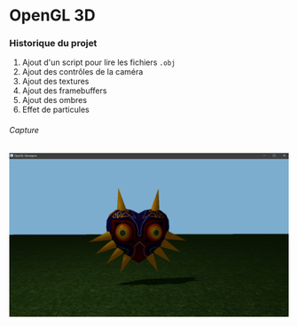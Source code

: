 # OpenGL 3D

### Historique du projet

1. Ajout d'un script pour lire les fichiers `.obj`
2. Ajout des contrôles de la caméra
3. Ajout des textures
4. Ajout des framebuffers
5. Ajout des ombres
6. Effet de particules

###### Capture

![Capture](/images/capture.gif)
